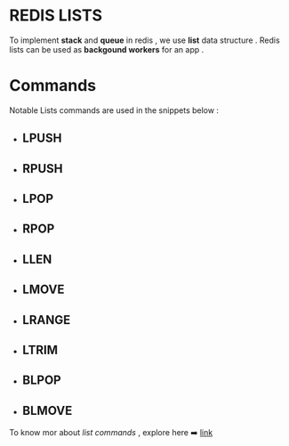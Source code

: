 # REDIS LISTS

To implement **stack** and **queue** in redis , we use **list** data structure . Redis lists can be used as **backgound workers**
for an app .

# Commands
Notable Lists commands are used in the snippets below :

- ## LPUSH
- ## RPUSH
- ## LPOP
- ## RPOP
- ## LLEN
- ## LMOVE
- ## LRANGE
- ## LTRIM
- ## BLPOP
- ## BLMOVE

To know mor about _list commands_ , explore here ➡️ [link](https://redis.io/docs/latest/commands/?group=list)
